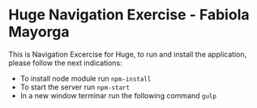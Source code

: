 # Huge Navigation Exercise - Fabiola Mayorga

This is Navigation Excercise for Huge, to run and install the application, please follow the next indications:

* To install node module run `npm-install`
* To start the server run `npm-start`
* In a new window terminar run the following command `gulp`

